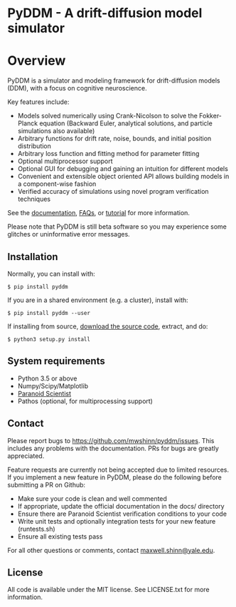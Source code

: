 # PyDDM - A drift-diffusion model simulator

# Overview

PyDDM is a simulator and modeling framework for drift-diffusion models
(DDM), with a focus on cognitive neuroscience.

Key features include:

- Models solved numerically using Crank-Nicolson to solve the
  Fokker-Planck equation (Backward Euler, analytical solutions, and
  particle simulations also available)
- Arbitrary functions for drift rate, noise, bounds, and initial
  position distribution
- Arbitrary loss function and fitting method for parameter fitting
- Optional multiprocessor support
- Optional GUI for debugging and gaining an intuition for different
  models
- Convenient and extensible object oriented API allows building models
  in a component-wise fashion
- Verified accuracy of simulations using novel program verification
  techniques

See the
[documentation](https://pyddm.readthedocs.io/en/latest/index.html),
[FAQs](https://pyddm.readthedocs.io/en/latest/faqs.html),
or
[tutorial](https://pyddm.readthedocs.io/en/latest/quickstart.html)
for more information.

Please note that PyDDM is still beta software so you may experience
some glitches or uninformative error messages.

## Installation

Normally, you can install with:

    $ pip install pyddm

If you are in a shared environment (e.g. a cluster), install with:

    $ pip install pyddm --user

If installing from source, [download the source code](https://github.com/mwshinn/PyDDM), extract, and do:

    $ python3 setup.py install


## System requirements

- Python 3.5 or above
- Numpy/Scipy/Matplotlib
- [Paranoid Scientist](<https://github.com/mwshinn/paranoidscientist>)
- Pathos (optional, for multiprocessing support)


## Contact

Please report bugs to <https://github.com/mwshinn/pyddm/issues>.  This
includes any problems with the documentation.  PRs for bugs are
greatly appreciated.

Feature requests are currently not being accepted due to limited
resources.  If you implement a new feature in PyDDM, please do the
following before submitting a PR on Github:

- Make sure your code is clean and well commented
- If appropriate, update the official documentation in the docs/
  directory
- Ensure there are Paranoid Scientist verification conditions to your
  code
- Write unit tests and optionally integration tests for your new
  feature (runtests.sh)
- Ensure all existing tests pass

For all other questions or comments, contact maxwell.shinn@yale.edu.


## License

All code is available under the MIT license.  See LICENSE.txt for more
information.

